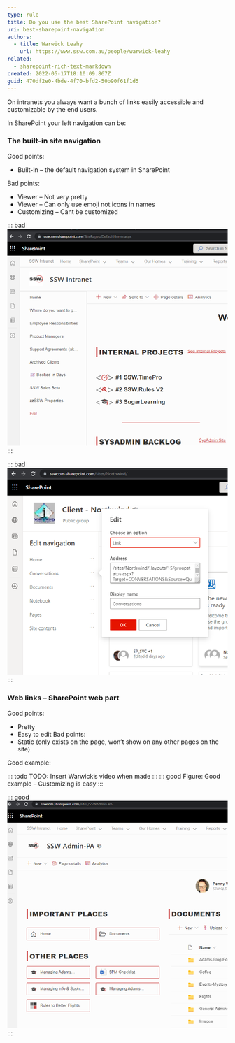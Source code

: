 ```yaml
---
type: rule
title: Do you use the best SharePoint navigation?
uri: best-sharepoint-navigation
authors:
  - title: Warwick Leahy
    url: https://www.ssw.com.au/people/warwick-leahy
related:
  - sharepoint-rich-text-markdown
created: 2022-05-17T18:10:09.867Z
guid: 470df2e0-4bde-4f70-bfd2-50b90f61f1d5
---
```

On intranets you always want a bunch of links easily accessible and customizable by the end users.

<!--endintro-->

In SharePoint your left navigation can be:

### The built-in site navigation

Good points: 

* Built-in – the default navigation system in SharePoint

Bad points:

* Viewer – Not very pretty
* Viewer – Can only use emoji not icons in names
* Customizing – Cant be customized
           
::: bad
![Figure: Bad example – Viewing](/rules/best-sharepoint-navigation/sharepoint-nav-bad1.png)
:::

::: bad
![Figure: Bad Example - Editing (No customizations)](/rules/best-sharepoint-navigation/sharepoint-nav-bad2.png)
:::

### Web links – SharePoint web part

Good points:

* Pretty
* Easy to edit
  Bad points:
* Static (only exists on the page, won’t show on any other pages on the site)

Good example:

::: todo
TODO: Insert Warwick’s video when made
:::
::: good
Figure: Good example – Customizing is easy
:::

::: good
![Figure: Good example – Custom icons and built-in icons that look nice](/rules/best-sharepoint-navigation/sharepoint-nav-good.png)
:::

